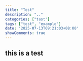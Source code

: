 ```yaml
---
title: "Test"
description: ".."
categories: ["test"]
tags: ["test", "example"]
date: '2025-07-13T09:21:03+08:00'
showComments: true
---
```

## this is a test 
